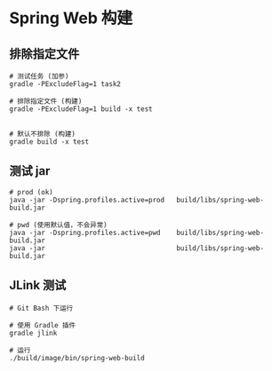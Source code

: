 # Spring Web 构建


## 排除指定文件
```shell
# 测试任务 (加参)
gradle -PExcludeFlag=1 task2

# 排除指定文件 (构建)
gradle -PExcludeFlag=1 build -x test


# 默认不排除 (构建)
gradle build -x test
```


## 测试 jar
```shell
# prod (ok)
java -jar -Dspring.profiles.active=prod   build/libs/spring-web-build.jar

# pwd (使用默认值，不会异常)
java -jar -Dspring.profiles.active=pwd    build/libs/spring-web-build.jar
java -jar                                 build/libs/spring-web-build.jar
```


## JLink 测试
```shell
# Git Bash 下运行

# 使用 Gradle 插件
gradle jlink

# 运行
./build/image/bin/spring-web-build
```